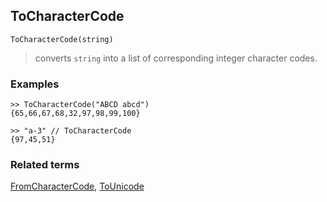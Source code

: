 ## ToCharacterCode

```
ToCharacterCode(string)
```

> converts `string` into a list of corresponding integer character codes.

 
### Examples

```
>> ToCharacterCode("ABCD abcd")
{65,66,67,68,32,97,98,99,100}

>> "a-3" // ToCharacterCode
{97,45,51}
```

### Related terms 
[FromCharacterCode](FromCharacterCode.md), [ToUnicode](ToUnicode.md)